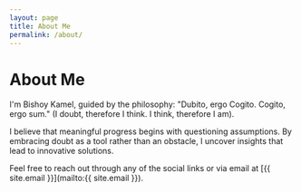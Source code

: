 ```yaml
---
layout: page
title: About Me
permalink: /about/
---
```


# About Me

I'm Bishoy Kamel, guided by the philosophy: "Dubito, ergo Cogito. Cogito, ergo sum." (I doubt, therefore I think. I think, therefore I am).

I believe that meaningful progress begins with questioning assumptions. By embracing doubt as a tool rather than an obstacle, I uncover insights that lead to innovative solutions.

Feel free to reach out through any of the social links or via email at [{{ site.email }}](mailto:{{ site.email }}). 